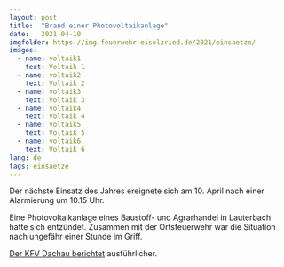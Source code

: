 ```yaml
---
layout: post
title:  "Brand einer Photovoltaikanlage"
date:   2021-04-10
imgfolder: https://img.feuerwehr-eisolzried.de/2021/einsaetze/
images:
  - name: voltaik1
    text: Voltaik 1
  - name: voltaik2
    text: Voltaik 2
  - name: voltaik3
    text: Voltaik 3
  - name: voltaik4
    text: Voltaik 4
  - name: voltaik5
    text: Voltaik 5
  - name: voltaik6
    text: Voltaik 6
lang: de
tags: einsaetze
---
```

Der nächste Einsatz des Jahres ereignete sich am 10. April nach einer Alarmierung um 10.15 Uhr.

Eine Photovoltaikanlage eines Baustoff- und Agrarhandel in Lauterbach hatte sich entzündet. Zusammen mit der Ortsfeuerwehr war die Situation nach ungefähr einer Stunde im Griff.

[Der KFV Dachau berichtet](http://kfv-dachau.de/index.php?section=news&cmd=details&newsid=1215) ausführlicher.
